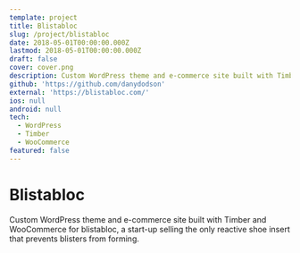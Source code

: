 ```yaml
---
template: project
title: Blistabloc
slug: /project/blistabloc
date: 2018-05-01T00:00:00.000Z
lastmod: 2018-05-01T00:00:00.000Z
draft: false
cover: cover.png
description: Custom WordPress theme and e-commerce site built with Timber and WooCommerce
github: 'https://github.com/danydodson'
external: 'https://blistabloc.com/'
ios: null
android: null
tech:
  - WordPress
  - Timber
  - WooCommerce
featured: false
---
```


# Blistabloc

Custom WordPress theme and e-commerce site built with Timber and WooCommerce for blistabloc, a start-up selling the only reactive shoe insert that prevents blisters from forming.
